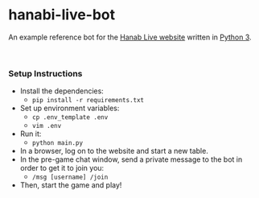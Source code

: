 # hanabi-live-bot

An example reference bot for the [Hanab Live website](https://github.com/Zamiell/hanabi-live) written in [Python 3](https://www.python.org/).

<br />

### Setup Instructions

* Install the dependencies:
  * `pip install -r requirements.txt`
* Set up environment variables:
  * `cp .env_template .env`
  * `vim .env`
* Run it:
  * `python main.py`
* In a browser, log on to the website and start a new table.
* In the pre-game chat window, send a private message to the bot in order to get it to join you:
  * `/msg [username] /join`
* Then, start the game and play!
